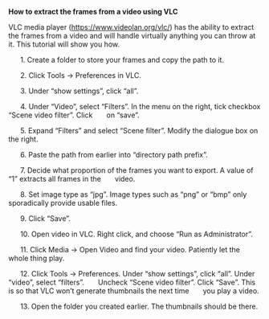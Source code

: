 
**How to extract the frames from a video using VLC**

VLC media player (https://www.videolan.org/vlc/) has the ability to extract the frames from a video and will handle virtually anything you can throw at it. This tutorial will show you how.

&nbsp;&nbsp;&nbsp;&nbsp;&nbsp;&nbsp;1. Create a folder to store your frames and copy the path to it. 

&nbsp;&nbsp;&nbsp;&nbsp;&nbsp;&nbsp;2. Click Tools -> Preferences in VLC.

&nbsp;&nbsp;&nbsp;&nbsp;&nbsp;&nbsp;3. Under “show settings”, click “all”.

&nbsp;&nbsp;&nbsp;&nbsp;&nbsp;&nbsp;4. Under “Video”, select “Filters”. In the menu on the right, tick checkbox “Scene video filter”. Click &nbsp;&nbsp;&nbsp;&nbsp;&nbsp;&nbsp;on “save”.
 
&nbsp;&nbsp;&nbsp;&nbsp;&nbsp;&nbsp;5. Expand “Filters” and select “Scene filter”. Modify the dialogue box on the right.

&nbsp;&nbsp;&nbsp;&nbsp;&nbsp;&nbsp;6. Paste the path from earlier into “directory path prefix”. 

&nbsp;&nbsp;&nbsp;&nbsp;&nbsp;&nbsp;7. Decide what proportion of the frames you want to export. A value of “1” extracts all frames in the &nbsp;&nbsp;&nbsp;&nbsp;&nbsp;&nbsp;video.

&nbsp;&nbsp;&nbsp;&nbsp;&nbsp;&nbsp;8. Set image type as “jpg”. Image types such as “png” or “bmp” only sporadically provide usable files.

&nbsp;&nbsp;&nbsp;&nbsp;&nbsp;&nbsp;9. Click “Save”.

&nbsp;&nbsp;&nbsp;&nbsp;&nbsp;&nbsp;10. Open video in VLC. Right click, and choose “Run as Administrator”.

&nbsp;&nbsp;&nbsp;&nbsp;&nbsp;&nbsp;11. Click Media -> Open Video and find your video. Patiently let the whole thing play.

&nbsp;&nbsp;&nbsp;&nbsp;&nbsp;&nbsp;12. Click Tools -> Preferences. Under “show settings”, click “all”. Under “video”, select “filters”. &nbsp;&nbsp;&nbsp;&nbsp;&nbsp;&nbsp;Uncheck “Scene video filter”. Click “Save”. This is so that VLC won’t generate thumbnails the next time &nbsp;&nbsp;&nbsp;&nbsp;&nbsp;&nbsp;you play a video.

&nbsp;&nbsp;&nbsp;&nbsp;&nbsp;&nbsp;13. Open the folder you created earlier. The thumbnails should be there.

